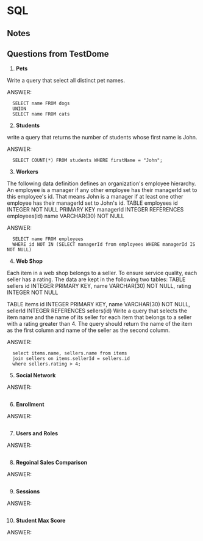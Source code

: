 # SQL

## Notes


## Questions from TestDome

1) **Pets**

Write a query that select all distinct pet names.

ANSWER:
```
  SELECT name FROM dogs 
  UNION 
  SELECT name FROM cats
```
2) **Students**

write a query that returns the number of students whose first name is John.

ANSWER:
```
  SELECT COUNT(*) FROM students WHERE firstName = "John";
```
3) **Workers**

The following data definition defines an organization's employee hierarchy.
An employee is a manager if any other employee has their managerId set to this employee's id. That means John is a manager if at least one other employee has their managerId set to John's id.
TABLE employees
  id INTEGER NOT NULL PRIMARY KEY
  managerId INTEGER REFERENCES employees(id)
  name VARCHAR(30) NOT NULL


ANSWER:
```
  SELECT name FROM employees
  WHERE id NOT IN (SELECT managerId from employees WHERE managerId IS NOT NULL)
```
4) **Web Shop**

Each item in a web shop belongs to a seller. To ensure service quality, each seller has a rating.
The data are kept in the following two tables:
TABLE sellers
  id INTEGER PRIMARY KEY,
  name VARCHAR(30) NOT NULL,
  rating INTEGER NOT NULL

TABLE items
  id INTEGER PRIMARY KEY,
  name VARCHAR(30) NOT NULL,
  sellerId INTEGER REFERENCES sellers(id)
Write a query that selects the item name and the name of its seller for each item that belongs to a seller with a rating greater than 4. The query should return the name of the item as the first column and name of the seller as the second column.

ANSWER:
```
  select items.name, sellers.name from items
  join sellers on items.sellerId = sellers.id
  where sellers.rating > 4;
```
5) **Social Network**

ANSWER:

```

```




6) **Enrollment**




ANSWER:

```

```

7) **Users and Roles**




ANSWER:

```

```


8) **Regoinal Sales Comparison**




ANSWER:

```

```

9) **Sessions**



ANSWER:

```

```

10) **Student Max Score**



ANSWER:

```

```
